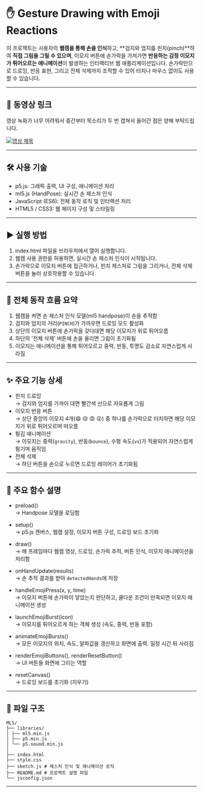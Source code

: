 # ✋ Gesture Drawing with Emoji Reactions

이 프로젝트는 사용자의 **웹캠을 통해 손을 인식**하고, **검지와 엄지를 핀치(pinch)**하여 **직접 그림을 그릴 수 있으며**, 이모지 버튼에 손가락을 가져가면 **반응하는 감정 이모지가 튀어오르는 애니메이션**이 발생하는 인터랙티브 웹 애플리케이션입니다. 손가락만으로 드로잉, 반응 표현, 그리고 전체 삭제까지 조작할 수 있어 터치나 마우스 없이도 사용할 수 있습니다.

---

## 🎥 동영상 링크

영상 녹화가 너무 어려워서 중간부터 목소리가 두 번 겹쳐서 들어간 점은 양해 부탁드립니다.

[![영상 제목](https://img.youtube.com/vi/hvQGOxLthzI/0.jpg)](https://www.youtube.com/watch?v=hvQGOxLthzI)

---

## 🛠️ 사용 기술

- p5.js: 그래픽 출력, UI 구성, 애니메이션 처리
- ml5.js (HandPose): 실시간 손 제스처 인식
- JavaScript (ES6): 전체 동작 로직 및 인터랙션 처리
- HTML5 / CSS3: 웹 페이지 구성 및 스타일링

---

## ▶️ 실행 방법

1. index.html 파일을 브라우저에서 열어 실행합니다.
2. 웹캠 사용 권한을 허용하면, 실시간 손 제스처 인식이 시작됩니다.
3. 손가락으로 이모지 버튼에 접근하거나, 핀치 제스처로 그림을 그리거나, 전체 삭제 버튼을 눌러 상호작용할 수 있습니다.

---

## 🔁 전체 동작 흐름 요약

1. 웹캠을 켜면 손 제스처 인식 모델(ml5 handpose)이 손을 추적함
2. 검지와 엄지의 거리(`PINCH`)가 가까우면 드로잉 모드 활성화
3. 상단의 이모지 버튼에 손가락을 갖다대면 해당 이모지가 위로 튀어오름
4. 하단의 '전체 삭제' 버튼에 손을 올리면 그림이 초기화됨
5. 이모지는 애니메이션을 통해 튀어오르고 중력, 반동, 투명도 감소로 자연스럽게 사라짐

---

## ✨ 주요 기능 상세

- 핀치 드로잉  
  → 검지와 엄지를 가까이 대면 빨간색 선으로 자유롭게 그림
- 이모지 반응 버튼  
  → 상단 중앙의 이모지 4개(😄 😢 😡 😲) 중 하나를 손가락으로 터치하면 해당 이모지가 위로 튀어오르며 떠오름
- 튕김 애니메이션  
  → 이모지는 중력(`gravity`), 반동(`bounce`), 수평 속도(`vx`)가 적용되어 자연스럽게 튕기며 움직임
- 전체 삭제  
  → 하단 버튼을 손으로 누르면 드로잉 레이어가 초기화됨

---

## 🔧 주요 함수 설명

- preload()  
  → Handpose 모델을 로딩함

- setup()  
  → p5.js 캔버스, 웹캠 설정, 이모지 버튼 구성, 드로잉 보드 초기화

- draw()  
  → 매 프레임마다 웹캠 영상, 드로잉, 손가락 추적, 버튼 인식, 이모지 애니메이션을 처리함

- onHandUpdate(results)  
  → 손 추적 결과를 받아 `detectedHands`에 저장

- handleEmojiPress(x, y, time)  
  → 이모지 버튼에 손가락이 닿았는지 판단하고, 쿨다운 조건이 만족되면 이모지 애니메이션 생성

- launchEmojiBurst(icon)  
  → 이모지를 튀어오르게 하는 객체 생성 (속도, 중력, 반동 포함)

- animateEmojiBursts()  
  → 모든 이모지의 위치, 속도, 알파값을 갱신하고 화면에 출력. 일정 시간 뒤 사라짐

- renderEmojiButtons(), renderResetButton()  
  → UI 버튼들 화면에 그리는 역할

- resetCanvas()  
  → 드로잉 보드를 초기화 (지우기)

---

## 📁 파일 구조

```
ML5/
├── libraries/
│ ├── ml5.min.js
│ ├── p5.min.js
│ └── p5.sound.min.js
│
├── index.html
├── style.css
├── sketch.js # 제스처 인식 및 애니메이션 로직
├── README.md # 프로젝트 설명 파일
└── jsconfig.json
```

---
